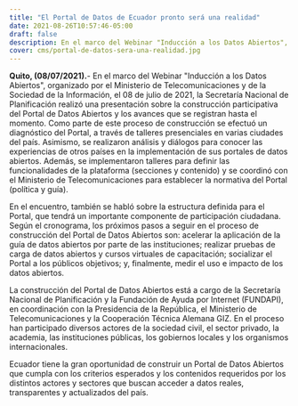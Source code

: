 ```yaml
---
title: "El Portal de Datos de Ecuador pronto será una realidad"
date: 2021-08-26T10:57:46-05:00
draft: false
description: En el marco del Webinar "Inducción a los Datos Abiertos", organizado por el Ministerio de Telecomunicaciones y de la Sociedad de la Información, el 08 de julio de 2021, la Secretaría Nacional de Planificación realizó una presentación sobre la construcción participativa del Portal de Datos Abiertos y los avances que se registran hasta el momento.
cover: cms/portal-de-datos-sera-una-realidad.jpg
---
```


**Quito, (08/07/2021).**- En el marco del Webinar "Inducción a los Datos Abiertos", organizado por el Ministerio de Telecomunicaciones y de la Sociedad de la Información, el 08 de julio de 2021, la Secretaría Nacional de Planificación realizó una presentación sobre la construcción participativa del Portal de Datos Abiertos y los avances que se registran hasta el momento. Como parte de este proceso de construcción se efectuó un diagnóstico del Portal, a través de talleres presenciales en varias ciudades del país. Asimismo, se realizaron análisis y diálogos para conocer las experiencias de otros países en la implementación de sus portales de datos abiertos. Además, se implementaron talleres para definir las funcionalidades de la plataforma (secciones y contenido) y se coordinó con el Ministerio de Telecomunicaciones para establecer la normativa del Portal (política y guía).

En el encuentro, también se habló sobre la estructura definida para el Portal, que tendrá un importante componente de participación ciudadana. Según el cronograma, los próximos pasos a seguir en el proceso de construcción del Portal de Datos Abiertos son: acelerar la aplicación de la guía de datos abiertos por parte de las instituciones; realizar pruebas de carga de datos abiertos y cursos virtuales de capacitación; socializar el Portal a los públicos objetivos; y, finalmente, medir el uso e impacto de los datos abiertos.

La construcción del Portal de Datos Abiertos está a cargo de la Secretaría Nacional de Planificación y la Fundación de Ayuda por Internet (FUNDAPI), en coordinación con la Presidencia de la República, el Ministerio de Telecomunicaciones y la Cooperación Técnica Alemana GIZ. En el proceso han participado diversos actores de la sociedad civil, el sector privado, la academia, las instituciones públicas, los gobiernos locales y los organismos internacionales.

Ecuador tiene la gran oportunidad de construir un Portal de Datos Abiertos que cumpla con los
criterios esperados y los contenidos requeridos por los distintos actores y sectores que buscan
acceder a datos reales, transparentes y actualizados del país.